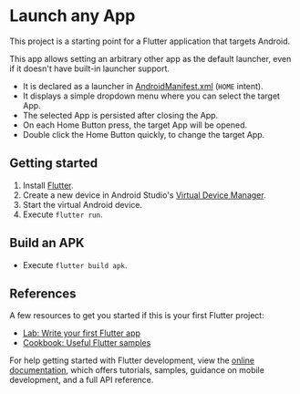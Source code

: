 # Launch any App

This project is a starting point for a Flutter application that targets Android.

This app allows setting an arbitrary other app as the default launcher, even if it doesn't have built-in launcher support.

- It is declared as a launcher in [AndroidManifest.xml](android/app/src/main/AndroidManifest.xml) (`HOME` intent).
- It displays a simple dropdown menu where you can select the target App.
- The selected App is persisted after closing the App.
- On each Home Button press, the target App will be opened.
- Double click the Home Button quickly, to change the target App.

## Getting started

1. Install [Flutter](https://docs.flutter.dev/get-started/install).
2. Create a new device in Android Studio's [Virtual Device Manager](https://developer.android.com/studio/run/managing-avds).
3. Start the virtual Android device.
4. Execute `flutter run`.

## Build an APK

- Execute `flutter build apk`.

## References

A few resources to get you started if this is your first Flutter project:

- [Lab: Write your first Flutter app](https://docs.flutter.dev/get-started/codelab)
- [Cookbook: Useful Flutter samples](https://docs.flutter.dev/cookbook)

For help getting started with Flutter development, view the
[online documentation](https://docs.flutter.dev/), which offers tutorials,
samples, guidance on mobile development, and a full API reference.
